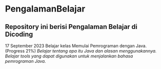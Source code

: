 # PengalamanBelajar
Repository ini berisi Pengalaman Belajar di Dicoding
--
17 September 2023
Belajar kelas Memulai Pemrograman dengan Java. (Progress 21%)
*Belajar tentang apa itu Java dan alasan menggunakannya.*
*Belajar tools yang dapat digunakan untuk menjalankan bahasa pemrograman Java.*
